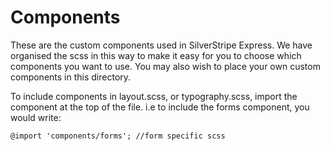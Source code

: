 # Components
These are the custom components used in SilverStripe Express. We have organised the scss in this way to make it easy for you to choose which components you want to use. You may also wish to place your own custom components in this directory.

To include components in layout.scss, or typography.scss, import the component at the top of the file. i.e to include the forms component, you would write:

	@import 'components/forms'; //form specific scss
